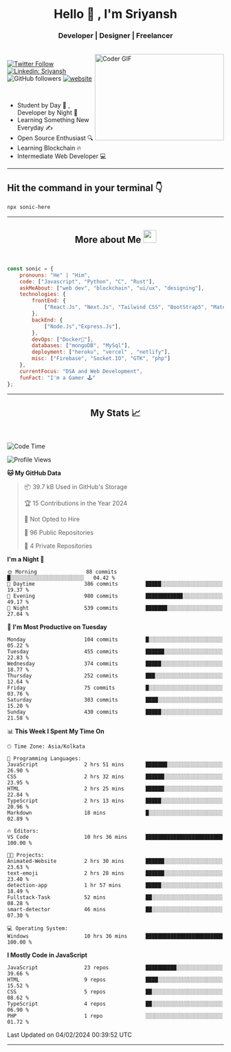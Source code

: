 
<h1 align="center">Hello  👋 , I'm Sriyansh</h1>
<h3 align="center">Developer | Designer | Freelancer </h3>
<br>
<img alt="Coder GIF" align="right" height=200 width=300 src="https://miro.medium.com/max/1360/0*7Q3yvSIv_t0ioJ-Z.gif" />

[![Twitter Follow](https://img.shields.io/twitter/follow/ShivamSriyansh?label=Follow)](https://twitter.com/intent/follow?screen_name=ShivamSriyansh)
[![Linkedin: Sriyansh](https://img.shields.io/badge/-Sriyansh-blue?style=flat-square&logo=Linkedin&logoColor=white&link=https://www.linkedin.com/in/sriyansh-shivam/)](https://www.linkedin.com/in/sriyansh-shivam/)
![GitHub followers](https://img.shields.io/github/followers/SoNiC-HeRE?label=Follow&style=social)
[![website](https://img.shields.io/badge/Website-46a2f1.svg?&style=flat-square&logo=Google-Chrome&logoColor=white&link=https://ss-portfolio.vercel.app/)](https://ss-portfolio.vercel.app/)

<br/>

- Student by Day 🌅 , Developer by Night 🌃
- Learning Something New Everyday ✍️
- Open Source Enthusiast 🔍
- Learning Blockchain 🔥
- Intermediate Web Developer 💻



<hr/>

## Hit the command in your terminal 👇
```bash
npx sonic-here
```

<hr/>
<h2 align="center">More about Me <img src="https://emojis.slackmojis.com/emojis/images/1531849430/4246/blob-sunglasses.gif?1531849430" width="30"/> </h3>
<br>

```javascript
const sonic = {
    pronouns: "He" | "Him",
    code: ["Javascript", "Python", "C", "Rust"],
    askMeAbout: ["web dev", "blockchain", "ui/ux", "designing"],
    technologies: {
        frontEnd: {
            ["React.Js", "Next.Js", "Tailwind CSS", "BootStrap5", "MaterialUI"]
        },
        backEnd: {
            ["Node.Js","Express.Js"],
        },
        devOps: ["Docker🐳"],
        databases: ["mongoDB", "MySql"],
        deployment: ["heroku", "vercel" , "netlify"],
        misc: ["Firebase", "Socket.IO", "GTK", "php"]
    },
    currentFocus: "DSA and Web Development",
    funFact: "I'm a Gamer 🕹️"
};
```
<hr/>

<h2 align="center"> My Stats 📈 </h2>
<br />

<!--START_SECTION:waka-->
![Code Time](http://img.shields.io/badge/Code%20Time-59%20hrs%2052%20mins-blue)

![Profile Views](http://img.shields.io/badge/Profile%20Views-0-blue)

**🐱 My GitHub Data** 

> 📦 39.7 kB Used in GitHub's Storage 
 > 
> 🏆 15 Contributions in the Year 2024
 > 
> 🚫 Not Opted to Hire
 > 
> 📜 96 Public Repositories 
 > 
> 🔑 4 Private Repositories 
 > 
**I'm a Night 🦉** 

```text
🌞 Morning                88 commits          █░░░░░░░░░░░░░░░░░░░░░░░░   04.42 % 
🌆 Daytime                386 commits         █████░░░░░░░░░░░░░░░░░░░░   19.37 % 
🌃 Evening                980 commits         ████████████░░░░░░░░░░░░░   49.17 % 
🌙 Night                  539 commits         ███████░░░░░░░░░░░░░░░░░░   27.04 % 
```
📅 **I'm Most Productive on Tuesday** 

```text
Monday                   104 commits         █░░░░░░░░░░░░░░░░░░░░░░░░   05.22 % 
Tuesday                  455 commits         ██████░░░░░░░░░░░░░░░░░░░   22.83 % 
Wednesday                374 commits         █████░░░░░░░░░░░░░░░░░░░░   18.77 % 
Thursday                 252 commits         ███░░░░░░░░░░░░░░░░░░░░░░   12.64 % 
Friday                   75 commits          █░░░░░░░░░░░░░░░░░░░░░░░░   03.76 % 
Saturday                 303 commits         ████░░░░░░░░░░░░░░░░░░░░░   15.20 % 
Sunday                   430 commits         █████░░░░░░░░░░░░░░░░░░░░   21.58 % 
```


📊 **This Week I Spent My Time On** 

```text
🕑︎ Time Zone: Asia/Kolkata

💬 Programming Languages: 
JavaScript               2 hrs 51 mins       ███████░░░░░░░░░░░░░░░░░░   26.90 % 
CSS                      2 hrs 32 mins       ██████░░░░░░░░░░░░░░░░░░░   23.95 % 
HTML                     2 hrs 25 mins       ██████░░░░░░░░░░░░░░░░░░░   22.84 % 
TypeScript               2 hrs 13 mins       █████░░░░░░░░░░░░░░░░░░░░   20.96 % 
Markdown                 18 mins             █░░░░░░░░░░░░░░░░░░░░░░░░   02.89 % 

🔥 Editors: 
VS Code                  10 hrs 36 mins      █████████████████████████   100.00 % 

🐱‍💻 Projects: 
Animated-Website         2 hrs 30 mins       ██████░░░░░░░░░░░░░░░░░░░   23.63 % 
text-emoji               2 hrs 28 mins       ██████░░░░░░░░░░░░░░░░░░░   23.40 % 
detection-app            1 hr 57 mins        █████░░░░░░░░░░░░░░░░░░░░   18.49 % 
Fullstack-Task           52 mins             ██░░░░░░░░░░░░░░░░░░░░░░░   08.28 % 
smart-detector           46 mins             ██░░░░░░░░░░░░░░░░░░░░░░░   07.30 % 

💻 Operating System: 
Windows                  10 hrs 36 mins      █████████████████████████   100.00 % 
```

**I Mostly Code in JavaScript** 

```text
JavaScript               23 repos            ██████████░░░░░░░░░░░░░░░   39.66 % 
HTML                     9 repos             ████░░░░░░░░░░░░░░░░░░░░░   15.52 % 
CSS                      5 repos             ██░░░░░░░░░░░░░░░░░░░░░░░   08.62 % 
TypeScript               4 repos             ██░░░░░░░░░░░░░░░░░░░░░░░   06.90 % 
PHP                      1 repo              ░░░░░░░░░░░░░░░░░░░░░░░░░   01.72 % 
```




 Last Updated on 04/02/2024 00:39:52 UTC
<!--END_SECTION:waka-->
<hr />
